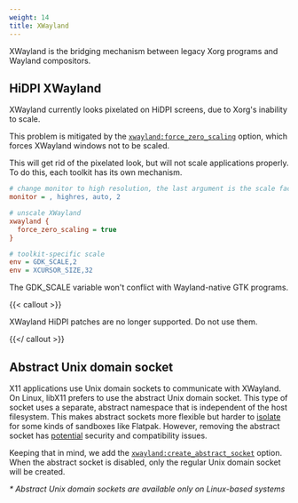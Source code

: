 ```yaml
---
weight: 14
title: XWayland
---
```


XWayland is the bridging mechanism between legacy Xorg programs and Wayland
compositors.

## HiDPI XWayland

XWayland currently looks pixelated on HiDPI screens, due to Xorg's inability to
scale.

This problem is mitigated by the
[`xwayland:force_zero_scaling`](../Variables/#xwayland) option,
which forces XWayland windows not to be scaled.

This will get rid of the pixelated look, but will not scale applications
properly. To do this, each toolkit has its own mechanism.

```ini
# change monitor to high resolution, the last argument is the scale factor
monitor = , highres, auto, 2

# unscale XWayland
xwayland {
  force_zero_scaling = true
}

# toolkit-specific scale
env = GDK_SCALE,2
env = XCURSOR_SIZE,32
```

The GDK_SCALE variable won't conflict with Wayland-native GTK programs.

{{< callout >}}

XWayland HiDPI patches are no longer supported. Do not use them.

{{</ callout >}}

## Abstract Unix domain socket

X11 applications use Unix domain sockets to communicate with XWayland. On Linux, libX11 prefers
to use the abstract Unix domain socket. This type of socket uses a separate, abstract namespace that
is independent of the host filesystem. This makes abstract sockets more flexible
but harder to [isolate](https://github.com/hyprwm/Hyprland/pull/8874)
for some kinds of sandboxes like Flatpak. However, removing the abstract socket
has [potential](https://gitlab.gnome.org/GNOME/mutter/-/issues/1613) security
and compatibility issues.

Keeping that in mind, we add the [`xwayland:create_abstract_socket`](../Variables/#xwayland) option.
When the abstract socket is disabled, only the regular Unix domain
socket will be created.

_\* Abstract Unix domain sockets are available only on Linux-based systems_

